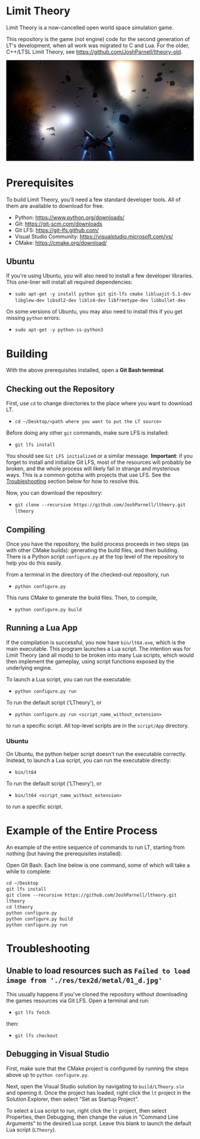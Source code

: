 # Limit Theory

Limit Theory is a now-cancelled open world space simulation game.

This repository is the game (not engine) code for the second generation of LT's development, when all work was migrated to C and Lua. For the older, C++/LTSL Limit Theory, see https://github.com/JoshParnell/ltheory-old.

![LT Screenshot](./res/tex2d/screenshot.png)

# Prerequisites

To build Limit Theory, you'll need a few standard developer tools. All of them are available to download for free.

- Python: https://www.python.org/downloads/
- Git: https://git-scm.com/downloads
- Git LFS: https://git-lfs.github.com/
- Visual Studio Community: https://visualstudio.microsoft.com/vs/
- CMake: https://cmake.org/download/

## Ubuntu

If you're using Ubuntu, you will also need to install a few developer libraries. This one-liner will install all required dependencies:

- `sudo apt-get -y install python git git-lfs cmake libluajit-5.1-dev libglew-dev libsdl2-dev liblz4-dev libfreetype-dev libbullet-dev`

On some versions of Ubuntu, you may also need to install this if you get missing `python` errors:

- `sudo apt-get -y python-is-python3`

# Building

With the above prerequisites installed, open a **Git Bash terminal**.

## Checking out the Repository

First, use `cd` to change directories to the place where you want to download LT.
- `cd ~/Desktop/<path where you want to put the LT source>`

Before doing any other `git` commands, make sure LFS is installed:
- `git lfs install`

You should see `Git LFS initialized` or a similar message. **Important**: if you forget to install and initialize Git LFS, most of the resources will probably be broken, and the whole process will likely fail in strange and mysterious ways. This is a common gotcha with projects that use LFS. See the [Troubleshooting](#troubleshooting) section below for how to resolve this.

Now, you can download the repository:

- `git clone --recursive https://github.com/JoshParnell/ltheory.git ltheory`

## Compiling

Once you have the repository, the build process proceeds in two steps (as with other CMake builds): generating the build files, and then building. There is a Python script `configure.py` at the top level of the repository to help you do this easily.

From a terminal in the directory of the checked-out repository, run

- `python configure.py`

This runs CMake to generate the build files. Then, to compile,

- `python configure.py build`

## Running a Lua App

If the compilation is successful, you now have `bin/lt64.exe`, which is the main executable. This program launches a Lua script. The intention was for Limit Theory (and all mods) to be broken into many Lua scripts, which would then implement the gameplay, using script functions exposed by the underlying engine.

To launch a Lua script, you can run the executable:

- `python configure.py run`

To run the default script ('LTheory'), or

- `python configure.py run <script_name_without_extension>`

to run a specific script. All top-level scripts are in the `script/App` directory.

### Ubuntu

On Ubuntu, the python helper script doesn't run the executable correctly. Instead, to launch a Lua script, you can run the executable directly:

- `bin/lt64`

To run the default script ('LTheory'), or

- `bin/lt64 <script_name_without_extension>`

to run a specific script.

# Example of the Entire Process

An example of the entire sequence of commands to run LT, starting from nothing (but having the prerequisites installed):

Open Git Bash. Each line below is one command, some of which will take a while to complete:

```
cd ~/Desktop
git lfs install
git clone --recursive https://github.com/JoshParnell/ltheory.git ltheory
cd ltheory
python configure.py
python configure.py build
python configure.py run
```

# Troubleshooting

## Unable to load resources such as `Failed to load image from './res/tex2d/metal/01_d.jpg'`

This usually happens if you've cloned the repository without downloading the games resources via Git LFS. Open a terminal and run:

- `git lfs fetch`

then:

- `git lfs checkout`

## Debugging in Visual Studio

First, make sure that the CMake project is configured by running the steps above up to `python configure.py`.

Next, open the Visual Studio solution by navigating to `build/LTheory.sln` and opening it. Once the project has loaded, right click the `lt` project in the Solution Explorer, then select "Set as Startup Project".

To select a Lua script to run, right click the `lt` project, then select Properties, then Debugging, then change the value in "Command Line Arguments" to the desired Lua script. Leave this blank to launch the default Lua script (`LTheory`).
